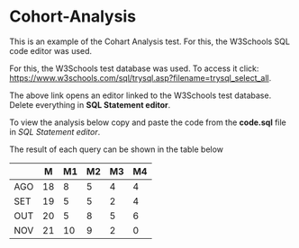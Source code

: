 # Cohort-Analysis
This is an example of the Cohart Analysis test. For this, the W3Schools SQL code editor was used. 

For this, the W3Schools test database was used. To access it click: https://www.w3schools.com/sql/trysql.asp?filename=trysql_select_all.

The above link opens an editor linked to the W3Schools test database. Delete everything in **SQL Statement editor**.

To view the analysis below copy and paste the code from the **code.sql** file in *SQL Statement editor*.

The result of each query can be shown in the table below

|     | M  | M1 | M2 | M3 | M4 |
|-----|----|----|----|----|----|
| AGO | 18 | 8  | 5  | 4  | 4  |
| SET | 19 | 5  | 5  | 2  | 4  |
| OUT | 20 | 5  | 8  | 5  | 6  |
| NOV | 21 | 10 | 9  | 2  | 0  |
